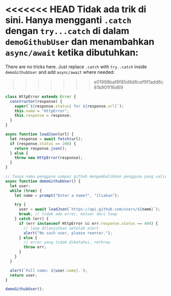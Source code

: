 <<<<<<< HEAD
Tidak ada trik di sini. Hanya mengganti `.catch` dengan `try...catch` di dalam `demoGithubUser` dan menambahkan `async/await` ketika dibutuhkan:
=======

There are no tricks here. Just replace `.catch` with `try..catch` inside `demoGithubUser` and add `async/await` where needed:
>>>>>>> e01998baf8f85d9d6cef9f1add6c81b901f16d69

```js run
class HttpError extends Error {
  constructor(response) {
    super(`${response.status} for ${response.url}`);
    this.name = "HttpError";
    this.response = response;
  }
}

async function loadJson(url) {
  let response = await fetch(url);
  if (response.status == 200) {
    return response.json();
  } else {
    throw new HttpError(response);
  }
}

// Tanya nama pengguna sampai github mengembalikkan pengguna yang valid
async function demoGithubUser() {
  let user;
  while (true) {
    let name = prompt("Enter a name?", "iliakan");

    try {
      user = await loadJson(`https://api.github.com/users/${name}`);
      break; // tidak ada error, keluar dari loop
    } catch (err) {
      if (err instanceof HttpError && err.response.status == 404) {
        // loop dilanjutkan setelah alert
        alert("No such user, please reenter.");
      } else {
        // error yang tidak diketahui, rethrow
        throw err;
      }
    }
  }

  alert(`Full name: ${user.name}.`);
  return user;
}

demoGithubUser();
```
